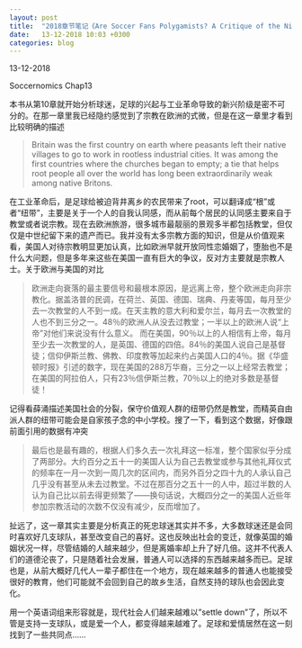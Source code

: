 ```yaml
---
layout: post
title:  "2018章节笔记《Are Soccer Fans Polygamists? A Critique of the Nick Hornby Model of Fandom》"
date:   13-12-2018 10:03 +0300
categories: blog
---
```


13-12-2018

Soccernomics Chap13

本书从第10章就开始分析球迷，足球的兴起与工业革命导致的新兴阶级是密不可分的。在那一章里我已经隐约感觉到了宗教在欧洲的式微，但是在这一章里才看到比较明确的描述

> Britain was the first country on earth where peasants left their native villages to go to work in rootless industrial cities. It was among the first countries where the churches began to empty; a tie that helps root people all over the world has long been extraordinarily weak among native Britons.

在工业革命后，是足球给被迫背井离乡的农民带来了root，可以翻译成“根”或者“纽带”，主要是关于一个人的自我认同感，而从前每个居民的认同感主要来自于教堂或者说宗教。现在去欧洲旅游，很多城市最靓丽的景观多半都包括教堂，但仅仅是中世纪留下来的遗产而已。我并没有太多宗教方面的知识，但是从价值观来看，美国人对待宗教明显更加认真，比如欧洲早就开放同性恋婚姻了，堕胎也不是什么大问题，但是多年来这些在美国一直有巨大的争议，反对方主要就是宗教人士。关于欧洲与美国的对比

> 欧洲走向衰落的最主要信号和最根本原因，是远离上帝，整个欧洲走向非宗教化。据盖洛普的民调，在荷兰、英国、德国、瑞典、丹麦等国，每月至少去一次教堂的人不到一成。在天主教的意大利和爱尔兰，每月去一次教堂的人也不到三分之一。48％的欧洲人从没去过教堂；一半以上的欧洲人说“上帝”对他们来说没有什么意义。
> 而在美国，90％以上的人相信有上帝，每月至少去一次教堂的人，是英国、德国的四倍。84％的美国人说自己是基督徒；信仰伊斯兰教、佛教、印度教等加起来约占美国人口的4％。据《华盛顿时报》引述的数字，现在美国的288万华裔，三分之一以上经常去教堂；在美国的阿拉伯人，只有23％信伊斯兰教，70％以上的绝对多数是基督徒！

记得看薛涌描述美国社会的分裂，保守价值观人群的纽带仍然是教堂，而精英自由派人群的纽带可能会是自家孩子念的中小学校。搜了一下，看到这个数据，好像跟前面引用的数据有冲突

> 最后也是最有趣的，根据人们多久去一次礼拜这一标准，整个国家似乎分成了两部分。大约百分之五十一的美国人认为自己去教堂或参与其他礼拜仪式的频率在一月一次到一周几次的区间内，而另外百分之四十九的人承认自己几乎没有甚至从未去过教堂。不过在那百分之五十一的人中，超过半数的人认为自己比以前去得更频繁了——换句话说，大概四分之一的美国人近些年参加宗教活动的次数不仅没有减少，反而增加了。

扯远了，这一章其实主要是分析真正的死忠球迷其实并不多，大多数球迷还是会同时喜欢好几支球队，甚至改变自己的喜好。这也反映出社会的变迁，就像英国的婚姻状况一样，尽管结婚的人越来越少，但是离婚率却上升了好几倍。这并不代表人们的道德沦丧了，只是随着社会发展，普通人可以选择的东西越来越多而已。足球也是，从前大概好几代人一辈子都住在一个地方，现在越来越多的普通人也能接受很好的教育，他们可能就不会回到自己的故乡生活，自然支持的球队也会因此变化。

用一个英语词组来形容就是，现代社会人们越来越难以”settle down”了，所以不管是支持一支球队，或是爱一个人，都变得越来越难了。足球和爱情居然在这一刻找到了一些共同点……


<!--end-->

